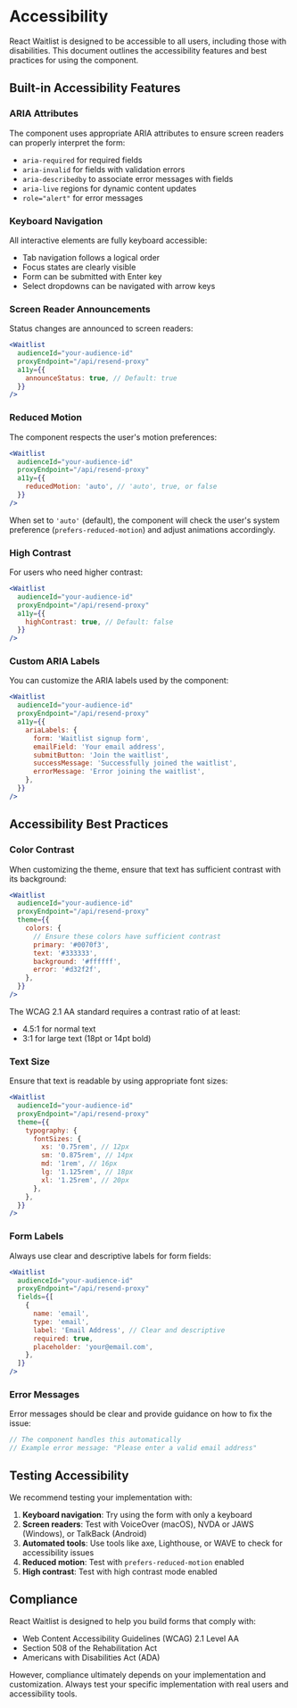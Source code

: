 # Accessibility

React Waitlist is designed to be accessible to all users, including those with disabilities. This document outlines the accessibility features and best practices for using the component.

## Built-in Accessibility Features

### ARIA Attributes

The component uses appropriate ARIA attributes to ensure screen readers can properly interpret the form:

- `aria-required` for required fields
- `aria-invalid` for fields with validation errors
- `aria-describedby` to associate error messages with fields
- `aria-live` regions for dynamic content updates
- `role="alert"` for error messages

### Keyboard Navigation

All interactive elements are fully keyboard accessible:

- Tab navigation follows a logical order
- Focus states are clearly visible
- Form can be submitted with Enter key
- Select dropdowns can be navigated with arrow keys

### Screen Reader Announcements

Status changes are announced to screen readers:

```jsx
<Waitlist 
  audienceId="your-audience-id"
  proxyEndpoint="/api/resend-proxy"
  a11y={{
    announceStatus: true, // Default: true
  }}
/>
```

### Reduced Motion

The component respects the user's motion preferences:

```jsx
<Waitlist 
  audienceId="your-audience-id"
  proxyEndpoint="/api/resend-proxy"
  a11y={{
    reducedMotion: 'auto', // 'auto', true, or false
  }}
/>
```

When set to `'auto'` (default), the component will check the user's system preference (`prefers-reduced-motion`) and adjust animations accordingly.

### High Contrast

For users who need higher contrast:

```jsx
<Waitlist 
  audienceId="your-audience-id"
  proxyEndpoint="/api/resend-proxy"
  a11y={{
    highContrast: true, // Default: false
  }}
/>
```

### Custom ARIA Labels

You can customize the ARIA labels used by the component:

```jsx
<Waitlist 
  audienceId="your-audience-id"
  proxyEndpoint="/api/resend-proxy"
  a11y={{
    ariaLabels: {
      form: 'Waitlist signup form',
      emailField: 'Your email address',
      submitButton: 'Join the waitlist',
      successMessage: 'Successfully joined the waitlist',
      errorMessage: 'Error joining the waitlist',
    },
  }}
/>
```

## Accessibility Best Practices

### Color Contrast

When customizing the theme, ensure that text has sufficient contrast with its background:

```jsx
<Waitlist 
  audienceId="your-audience-id"
  proxyEndpoint="/api/resend-proxy"
  theme={{
    colors: {
      // Ensure these colors have sufficient contrast
      primary: '#0070f3',
      text: '#333333',
      background: '#ffffff',
      error: '#d32f2f',
    },
  }}
/>
```

The WCAG 2.1 AA standard requires a contrast ratio of at least:
- 4.5:1 for normal text
- 3:1 for large text (18pt or 14pt bold)

### Text Size

Ensure that text is readable by using appropriate font sizes:

```jsx
<Waitlist 
  audienceId="your-audience-id"
  proxyEndpoint="/api/resend-proxy"
  theme={{
    typography: {
      fontSizes: {
        xs: '0.75rem', // 12px
        sm: '0.875rem', // 14px
        md: '1rem', // 16px
        lg: '1.125rem', // 18px
        xl: '1.25rem', // 20px
      },
    },
  }}
/>
```

### Form Labels

Always use clear and descriptive labels for form fields:

```jsx
<Waitlist 
  audienceId="your-audience-id"
  proxyEndpoint="/api/resend-proxy"
  fields={[
    {
      name: 'email',
      type: 'email',
      label: 'Email Address', // Clear and descriptive
      required: true,
      placeholder: 'your@email.com',
    },
  ]}
/>
```

### Error Messages

Error messages should be clear and provide guidance on how to fix the issue:

```jsx
// The component handles this automatically
// Example error message: "Please enter a valid email address"
```

## Testing Accessibility

We recommend testing your implementation with:

1. **Keyboard navigation**: Try using the form with only a keyboard
2. **Screen readers**: Test with VoiceOver (macOS), NVDA or JAWS (Windows), or TalkBack (Android)
3. **Automated tools**: Use tools like axe, Lighthouse, or WAVE to check for accessibility issues
4. **Reduced motion**: Test with `prefers-reduced-motion` enabled
5. **High contrast**: Test with high contrast mode enabled

## Compliance

React Waitlist is designed to help you build forms that comply with:

- Web Content Accessibility Guidelines (WCAG) 2.1 Level AA
- Section 508 of the Rehabilitation Act
- Americans with Disabilities Act (ADA)

However, compliance ultimately depends on your implementation and customization. Always test your specific implementation with real users and accessibility tools. 